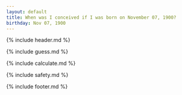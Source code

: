 ```yaml
---
layout: default
title: When was I conceived if I was born on November 07, 1900?
birthday: Nov 07, 1900
---
```


{% include header.md %}

{% include guess.md %}

{% include calculate.md %}

{% include safety.md %}

{% include footer.md %}



